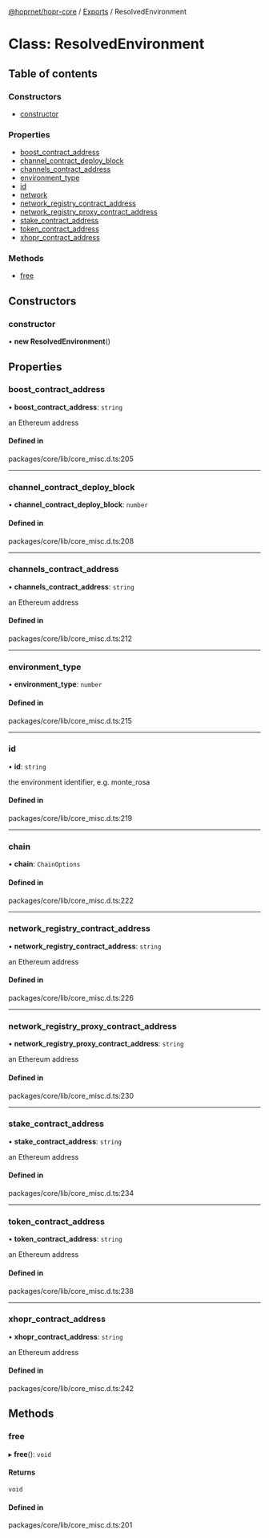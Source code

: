 [@hoprnet/hopr-core](../README.md) / [Exports](../modules.md) / ResolvedEnvironment

# Class: ResolvedEnvironment

## Table of contents

### Constructors

- [constructor](ResolvedEnvironment.md#constructor)

### Properties

- [boost\_contract\_address](ResolvedEnvironment.md#boost_contract_address)
- [channel\_contract\_deploy\_block](ResolvedEnvironment.md#channel_contract_deploy_block)
- [channels\_contract\_address](ResolvedEnvironment.md#channels_contract_address)
- [environment\_type](ResolvedEnvironment.md#environment_type)
- [id](ResolvedEnvironment.md#id)
- [network](ResolvedEnvironment.md#network)
- [network\_registry\_contract\_address](ResolvedEnvironment.md#network_registry_contract_address)
- [network\_registry\_proxy\_contract\_address](ResolvedEnvironment.md#network_registry_proxy_contract_address)
- [stake\_contract\_address](ResolvedEnvironment.md#stake_contract_address)
- [token\_contract\_address](ResolvedEnvironment.md#token_contract_address)
- [xhopr\_contract\_address](ResolvedEnvironment.md#xhopr_contract_address)

### Methods

- [free](ResolvedEnvironment.md#free)

## Constructors

### constructor

• **new ResolvedEnvironment**()

## Properties

### boost\_contract\_address

• **boost\_contract\_address**: `string`

an Ethereum address

#### Defined in

packages/core/lib/core_misc.d.ts:205

___

### channel\_contract\_deploy\_block

• **channel\_contract\_deploy\_block**: `number`

#### Defined in

packages/core/lib/core_misc.d.ts:208

___

### channels\_contract\_address

• **channels\_contract\_address**: `string`

an Ethereum address

#### Defined in

packages/core/lib/core_misc.d.ts:212

___

### environment\_type

• **environment\_type**: `number`

#### Defined in

packages/core/lib/core_misc.d.ts:215

___

### id

• **id**: `string`

the environment identifier, e.g. monte_rosa

#### Defined in

packages/core/lib/core_misc.d.ts:219

___

### chain

• **chain**: `ChainOptions`

#### Defined in

packages/core/lib/core_misc.d.ts:222

___

### network\_registry\_contract\_address

• **network\_registry\_contract\_address**: `string`

an Ethereum address

#### Defined in

packages/core/lib/core_misc.d.ts:226

___

### network\_registry\_proxy\_contract\_address

• **network\_registry\_proxy\_contract\_address**: `string`

an Ethereum address

#### Defined in

packages/core/lib/core_misc.d.ts:230

___

### stake\_contract\_address

• **stake\_contract\_address**: `string`

an Ethereum address

#### Defined in

packages/core/lib/core_misc.d.ts:234

___

### token\_contract\_address

• **token\_contract\_address**: `string`

an Ethereum address

#### Defined in

packages/core/lib/core_misc.d.ts:238

___

### xhopr\_contract\_address

• **xhopr\_contract\_address**: `string`

an Ethereum address

#### Defined in

packages/core/lib/core_misc.d.ts:242

## Methods

### free

▸ **free**(): `void`

#### Returns

`void`

#### Defined in

packages/core/lib/core_misc.d.ts:201
